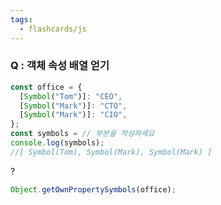 ```yaml
---
tags:
  - flashcards/js
---
```

### Q :  객체 속성 배열 얻기
```js
const office = {
  [Symbol("Tom")]: "CEO",
  [Symbol("Mark")]: "CTO",
  [Symbol("Mark")]: "CIO",
};
const symbols = // 부분을 작성하세요
console.log(symbols);
//[ Symbol(Tom), Symbol(Mark), Symbol(Mark) ]
```
?
```js
Object.getOwnPropertySymbols(office);
```